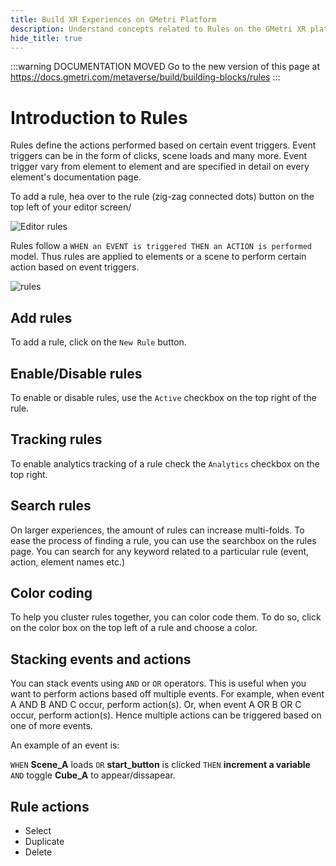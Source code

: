 ```yaml
---
title: Build XR Experiences on GMetri Platform
description: Understand concepts related to Rules on the GMetri XR platform.
hide_title: true
---
```



<head>
  <link rel="canonical" href="https://docs.gmetri.com/metaverse/build/building-blocks/rules" />
</head>

:::warning DOCUMENTATION MOVED
Go to the new version of this page at https://docs.gmetri.com/metaverse/build/building-blocks/rules
:::

# Introduction to Rules

Rules define the actions performed based on certain event triggers. Event triggers can be in the form of clicks, scene loads and many more.
Event trigger vary from element to element and are specified in detail on every element's documentation page.

To add a rule, hea over to the rule (zig-zag connected dots) button on the top left of your editor screen/

![Editor rules](https://s.vrgmetri.com/image/q_90/gb-web/portal-docs/assets/img/screenshots/z5/rules.JPG#boxShadow/)

Rules follow a `WHEN an EVENT is triggered THEN an ACTION is performed` model. Thus rules are applied to elements or a scene to perform certain action based on event triggers.

![rules](https://s.vrgmetri.com/image/q_90/gb-web/portal-docs/assets/img/screenshots/z5/rule_expanded.JPG#boxShadow/)

## Add rules

To add a rule, click on the `New Rule` button.

## Enable/Disable rules

To enable or disable rules, use the `Active` checkbox on the top right of the rule.

## Tracking rules

To enable analytics tracking of a rule check the `Analytics` checkbox on the top right.

## Search rules

On larger experiences, the amount of rules can increase multi-folds. To ease the process of finding a rule, you can use the searchbox on the rules page. You can search for any keyword related to a particular rule (event, action, element names etc.)

## Color coding

To help you cluster rules together, you can color code them. To do so, click on the color box on the top left of a rule and choose a color.

## Stacking events and actions

You can stack events using `AND` or `OR` operators. This is useful when you want to perform actions based off multiple events.
For example, when event A AND B AND C occur, perform action(s). Or, when event A OR B OR C occur, perform action(s).
Hence multiple actions can be triggered based on one of more events.

An example of an event is: 

`WHEN` **Scene_A** loads `OR` **start_button** is clicked `THEN`  **increment a variable** `AND` toggle **Cube_A** to appear/dissapear.

## Rule actions

- Select
- Duplicate
- Delete